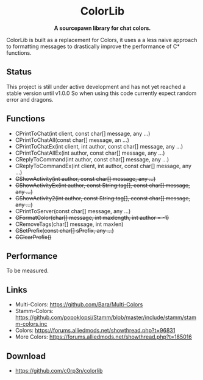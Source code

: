 <h1 align="center">
    ColorLib
</h1>
<p align="center">
    <strong>A sourcepawn library for chat colors.</strong>
</p>

ColorLib is built as a replacement for Colors, it uses a a less naive approach
to formatting messages to drastically improve the performance of C* functions.

## Status

This project is still under active development and has not yet reached a stable
version until v1.0.0 So when using this code currently expect random error and
dragons.

## Functions
 + CPrintToChat(int client, const char[] message, any ...)
 + CPrintToChatAll(const char[] message, an ...)
 + CPrintToChatEx(int client, int author, const char[] message, any ...)
 + CPrintToChatAllEx(int author, const char[] message, any ...)
 + CReplyToCommand(int author, const char[] message, any ...)
 + CReplyToCommandEx(int client, int author, const char[] message, any ...)
 + ~~CShowActivity(int author, const char[] message, any ...)~~
 + ~~CShowActivityEx(int author, const String:tag[], const char[] message, any ...)~~
 + ~~CShowActivity2(int author, const String:tag[], cconst char[] message, any ...)~~
 + CPrintToServer(const char[] message, any ...)
 + ~~CFormatColor(char[] message, int maxlength, int author = -1)~~
 + CRemoveTags(char[] message, int maxlen)
 + ~~CSetPrefix(const char[] sPrefix, any ...)~~
 + ~~CClearPrefix()~~

## Performance
To be measured.

## Links
 + Multi-Colors: https://github.com/Bara/Multi-Colors
 + Stamm-Colors: https://github.com/popoklopsi/Stamm/blob/master/include/stamm/stamm-colors.inc
 + Colors: https://forums.alliedmods.net/showthread.php?t=96831
 + More Colors: https://forums.alliedmods.net/showthread.php?t=185016

## Download
 + https://github.com/c0rp3n/colorlib
